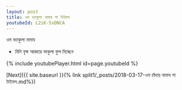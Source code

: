 ```yaml
---
layout: post
title: ওম ভ্যাকুলা নামায গা টাইমস
youtubeId: L2iK-5xDNCA
---
```

 
 
 ওম ভ্যাকুলা নামায  
 
 -  যিনি বৃক্ষ আকারে ভাকুলা ফুল দিচ্ছেন 
 
  
 
  
 
 
 
 
 
 


{% include youtubePlayer.html id=page.youtubeId %}
 
[Next]({{ site.baseurl }}{% link  split1/_posts/2018-03-17-ওম চাঁদায় নামায গা টাইমস.md%})
 
